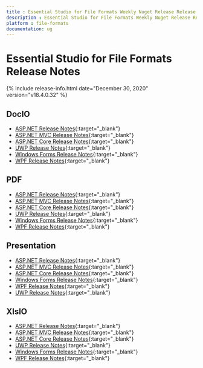 ```yaml
---
title : Essential Studio for File Formats Weekly Nuget Release Release Notes  
description : Essential Studio for File Formats Weekly Nuget Release Release Notes  
platform : file-formats
documentation: ug
---
```


# Essential Studio for File Formats  Release Notes  

{% include release-info.html date="December 30, 2020" version="v18.4.0.32" %} 

## DocIO

* [ASP.NET Release Notes](/aspnet/release-notes/v18.4.0.32#docio){:target="_blank"}
* [ASP.NET MVC Release Notes](/aspnetmvc/release-notes/v18.4.0.32#docio){:target="_blank"}
* [ASP.NET Core Release Notes](/aspnet-core/release-notes/v18.4.0.32#docio){:target="_blank"}
* [UWP Release Notes](/uwp/release-notes/v18.4.0.32#docio){:target="_blank"}
* [Windows Forms Release Notes](/windowsforms/release-notes/v18.4.0.32#docio){:target="_blank"}
* [WPF Release Notes](/wpf/release-notes/v18.4.0.32#docio){:target="_blank"}


## PDF

* [ASP.NET Release Notes](/aspnet/release-notes/v18.4.0.32#pdf){:target="_blank"}
* [ASP.NET MVC Release Notes](/aspnetmvc/release-notes/v18.4.0.32#pdf){:target="_blank"}
* [ASP.NET Core Release Notes](/aspnet-core/release-notes/v18.4.0.32#pdf){:target="_blank"}
* [UWP Release Notes](/uwp/release-notes/v18.4.0.32#pdf){:target="_blank"}
* [Windows Forms Release Notes](/windowsforms/release-notes/v18.4.0.32#pdf){:target="_blank"}
* [WPF Release Notes](/wpf/release-notes/v18.4.0.32#pdf){:target="_blank"}


## Presentation

* [ASP.NET Release Notes](/aspnet/release-notes/v18.4.0.32#presentation){:target="_blank"}
* [ASP.NET MVC Release Notes](/aspnetmvc/release-notes/v18.4.0.32#presentation){:target="_blank"}
* [ASP.NET Core Release Notes](/aspnet-core/release-notes/v18.4.0.32#presentation){:target="_blank"}
* [Windows Forms Release Notes](/windowsforms/release-notes/v18.4.0.32#presentation){:target="_blank"}
* [WPF Release Notes](/wpf/release-notes/v18.4.0.32#presentation){:target="_blank"}
* [UWP Release Notes](/uwp/release-notes/v18.4.0.32#presentation){:target="_blank"}


## XlsIO

* [ASP.NET Release Notes](/aspnet/release-notes/v18.4.0.32#xlsio){:target="_blank"}
* [ASP.NET MVC Release Notes](/aspnetmvc/release-notes/v18.4.0.32#xlsio){:target="_blank"}
* [ASP.NET Core Release Notes](/aspnet-core/release-notes/v18.4.0.32#xlsio){:target="_blank"}
* [UWP Release Notes](/uwp/release-notes/v18.4.0.32#xlsio){:target="_blank"}
* [Windows Forms Release Notes](/windowsforms/release-notes/v18.4.0.32#xlsio){:target="_blank"}
* [WPF Release Notes](/wpf/release-notes/v18.4.0.32#xlsio){:target="_blank"}